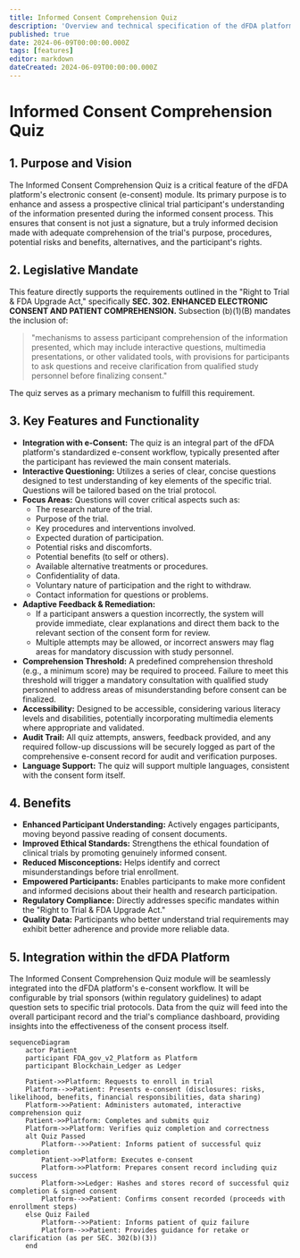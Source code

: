 ```yaml
---
title: Informed Consent Comprehension Quiz
description: 'Overview and technical specification of the dFDA platform''s informed consent comprehension quiz, supporting regulatory and ethical requirements for participant understanding.'
published: true
date: 2024-06-09T00:00:00.000Z
tags: [features]
editor: markdown
dateCreated: 2024-06-09T00:00:00.000Z
---
```


# Informed Consent Comprehension Quiz

## 1. Purpose and Vision

The Informed Consent Comprehension Quiz is a critical feature of the dFDA platform's electronic consent (e-consent) module. Its primary purpose is to enhance and assess a prospective clinical trial participant's understanding of the information presented during the informed consent process. This ensures that consent is not just a signature, but a truly informed decision made with adequate comprehension of the trial's purpose, procedures, potential risks and benefits, alternatives, and the participant's rights.

## 2. Legislative Mandate

This feature directly supports the requirements outlined in the "Right to Trial & FDA Upgrade Act," specifically **SEC. 302. ENHANCED ELECTRONIC CONSENT AND PATIENT COMPREHENSION.** Subsection (b)(1)(B) mandates the inclusion of:

> "mechanisms to assess participant comprehension of the information presented, which may include interactive questions, multimedia presentations, or other validated tools, with provisions for participants to ask questions and receive clarification from qualified study personnel before finalizing consent."

The quiz serves as a primary mechanism to fulfill this requirement.

## 3. Key Features and Functionality

* **Integration with e-Consent:** The quiz is an integral part of the dFDA platform's standardized e-consent workflow, typically presented after the participant has reviewed the main consent materials.
* **Interactive Questioning:** Utilizes a series of clear, concise questions designed to test understanding of key elements of the specific trial. Questions will be tailored based on the trial protocol.
* **Focus Areas:** Questions will cover critical aspects such as:
    * The research nature of the trial.
    * Purpose of the trial.
    * Key procedures and interventions involved.
    * Expected duration of participation.
    * Potential risks and discomforts.
    * Potential benefits (to self or others).
    * Available alternative treatments or procedures.
    * Confidentiality of data.
    * Voluntary nature of participation and the right to withdraw.
    * Contact information for questions or problems.
* **Adaptive Feedback & Remediation:**
    * If a participant answers a question incorrectly, the system will provide immediate, clear explanations and direct them back to the relevant section of the consent form for review.
    * Multiple attempts may be allowed, or incorrect answers may flag areas for mandatory discussion with study personnel.
* **Comprehension Threshold:** A predefined comprehension threshold (e.g., a minimum score) may be required to proceed. Failure to meet this threshold will trigger a mandatory consultation with qualified study personnel to address areas of misunderstanding before consent can be finalized.
* **Accessibility:** Designed to be accessible, considering various literacy levels and disabilities, potentially incorporating multimedia elements where appropriate and validated.
* **Audit Trail:** All quiz attempts, answers, feedback provided, and any required follow-up discussions will be securely logged as part of the comprehensive e-consent record for audit and verification purposes.
* **Language Support:** The quiz will support multiple languages, consistent with the consent form itself.

## 4. Benefits

* **Enhanced Participant Understanding:** Actively engages participants, moving beyond passive reading of consent documents.
* **Improved Ethical Standards:** Strengthens the ethical foundation of clinical trials by promoting genuinely informed consent.
* **Reduced Misconceptions:** Helps identify and correct misunderstandings before trial enrollment.
* **Empowered Participants:** Enables participants to make more confident and informed decisions about their health and research participation.
* **Regulatory Compliance:** Directly addresses specific mandates within the "Right to Trial & FDA Upgrade Act."
* **Quality Data:** Participants who better understand trial requirements may exhibit better adherence and provide more reliable data.

## 5. Integration within the dFDA Platform

The Informed Consent Comprehension Quiz module will be seamlessly integrated into the dFDA platform's e-consent workflow. It will be configurable by trial sponsors (within regulatory guidelines) to adapt question sets to specific trial protocols. Data from the quiz will feed into the overall participant record and the trial's compliance dashboard, providing insights into the effectiveness of the consent process itself.


```mermaid
sequenceDiagram
    actor Patient
    participant FDA_gov_v2_Platform as Platform
    participant Blockchain_Ledger as Ledger

    Patient->>Platform: Requests to enroll in trial
    Platform-->>Patient: Presents e-consent (disclosures: risks, likelihood, benefits, financial responsibilities, data sharing)
    Platform->>Patient: Administers automated, interactive comprehension quiz
    Patient->>Platform: Completes and submits quiz
    Platform->>Platform: Verifies quiz completion and correctness
    alt Quiz Passed
        Platform-->>Patient: Informs patient of successful quiz completion
        Patient->>Platform: Executes e-consent
        Platform->>Platform: Prepares consent record including quiz success
        Platform->>Ledger: Hashes and stores record of successful quiz completion & signed consent
        Platform-->>Patient: Confirms consent recorded (proceeds with enrollment steps)
    else Quiz Failed
        Platform-->>Patient: Informs patient of quiz failure
        Platform-->>Patient: Provides guidance for retake or clarification (as per SEC. 302(b)(3))
    end
```
